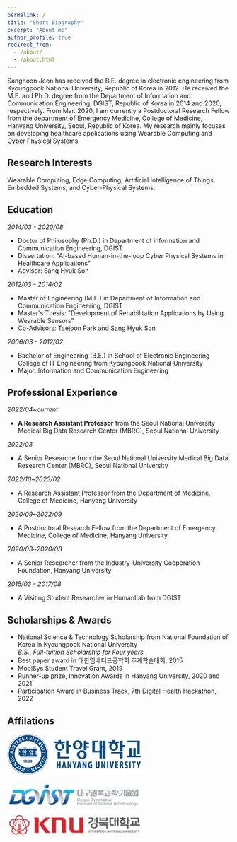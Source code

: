 ```yaml
---
permalink: /
title: "Short Biography"
excerpt: "About me"
author_profile: true
redirect_from: 
  - /about/
  - /about.html
---
```


Sanghoon Jeon has received the B.E. degree in electronic engineering from Kyoungpook National University, Republic of Korea in 2012. He received the M.E. and Ph.D. degree from the Department of Information and Communication Engineering, DGIST, Republic of Korea in 2014 and 2020, respectively. From Mar. 2020, I am currently a Postdoctoral Research Fellow from the department of Emergency Medicine, College of Medicine, Hanyang University, Seoul, Republic of Korea. My research mainly focuses on developing healthcare applications using Wearable Computing and Cyber Physical Systems.

## Research Interests
Wearable Computing, Edge Computing, Artificial Intelligence of Things, Embedded Systems, and Cyber-Physical Systems.

## Education
_2014/03 - 2020/08_
  * Doctor of Philosophy (Ph.D.) in Department of information and Communication Engineering, DGIST
  * Dissertation: "AI-based Human-in-the-loop Cyber Physical Systems in Healthcare Applications"
  * Advisor: Sang Hyuk Son

_2012/03 - 2014/02_
  * Master of Engineering (M.E.) in Department of Information and Communication Engineering, DGIST
  * Master's Thesis: "Development of Rehabilitation Applications by Using Wearable Sensors"
  * Co-Advisors: Taejoon Park and Sang Hyuk Son

_2006/03 - 2012/02_
  * Bachelor of Engineering (B.E.) in School of Electronic Engineering College of IT Engineering from Kyoungpook National University
  * Major: Information and Communication Engineering

## Professional Experience

_2022/04~current_
  * **A Research Assistant Professor** from the Seoul National University Medical Big Data Research Center (MBRC), Seoul National University

_2022/03_
  * A Senior Researche from the Seoul National University Medical Big Data Research Center (MBRC), Seoul National University

_2022/10~2023/02_
  * A Research Assistant Professor from the Department of Medicine, College of Medicine, Hanyang University

_2020/09~2022/09_
  * A Postdoctoral Research Fellow from the Department of Emergency Medicine, College of Medicine, Hanyang University
  
_2020/03~2020/08_
  * A Senior Researcher from the Industry-University Cooperation Foundation, Hanyang University
  
_2015/03 - 2017/08_
  * A Visiting Student Researcher in HumanLab from DGIST

## Scholarships & Awards
  * National Science & Technology Scholarship from National Foundation of Korea in Kyoungpook National University <br>
    _B.S., Full-tuition Scholarship for Four years_
  * Best paper award in 대한임베디드공학회 추계학술대회, 2015 
  * MobiSys Student Travel Grant, 2019
  * Runner-up prize, Innovation Awards in Hanyang University, 2020 and 2021
  * Participation Award in Business Track, 7th Digital Health Hackathon, 2022

## Affilations
  <img src="/images/hanyang.png" width="60%" height="10%"><br><br>
  <img src="/images/l22.png" width="60%" height="20%"><br><br>
  <img src="/images/l11.png" width="60%" height="20%"><br><br>

